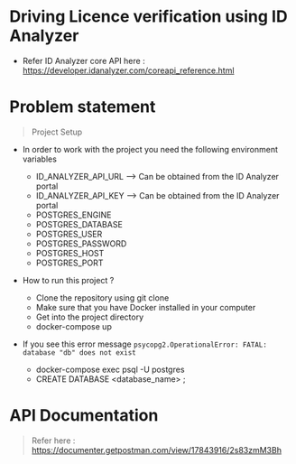 # Driving Licence verification using ID Analyzer 

- Refer ID Analyzer core API here : https://developer.idanalyzer.com/coreapi_reference.html


# Problem statement 







> Project Setup

- In order to work with the project you need the following environment variables
  - ID_ANALYZER_API_URL --> Can be obtained from the ID Analyzer portal
  - ID_ANALYZER_API_KEY --> Can be obtained from the ID Analyzer portal
  - POSTGRES_ENGINE
  - POSTGRES_DATABASE
  - POSTGRES_USER
  - POSTGRES_PASSWORD
  - POSTGRES_HOST
  - POSTGRES_PORT


- How to run this project ?
  - Clone the repository using git clone
  - Make sure that you have Docker installed in your computer
  - Get into the project directory
  - docker-compose up 

- If you see this error message `psycopg2.OperationalError: FATAL:  database "db" does not exist`
  - docker-compose exec <db> psql -U postgres
  - CREATE DATABASE <database_name> ;


# API Documentation

> Refer here : https://documenter.getpostman.com/view/17843916/2s83zmM3Bh
